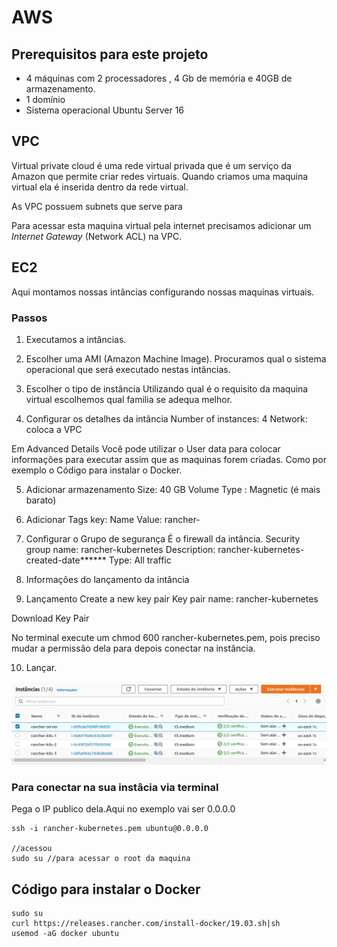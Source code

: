 # AWS

## Prerequisitos para este projeto
- 4 máquinas com 2 processadores , 4 Gb de memória e 40GB de armazenamento.
- 1 domínio
- Sistema operacional Ubuntu Server 16

## VPC
Virtual private cloud é uma rede virtual privada que é um serviço da Amazon que permite criar redes virtuais. Quando criamos uma maquina virtual ela é inserida dentro da rede virtual.

As VPC possuem subnets que serve para

Para acessar esta maquina virtual pela internet precisamos adicionar um *Internet Gateway* (Network ACL) na VPC.

## EC2
Aqui montamos nossas intâncias configurando nossas maquinas virtuais.

### Passos
1) Executamos a intâncias.

2) Escolher uma AMI (Amazon Machine Image).
  Procuramos qual o sistema operacional que será executado nestas intâncias.
  
3) Escolher o tipo de instância
  Utilizando qual é o requisito da maquina virtual escolhemos qual familia se adequa melhor.

4) Configurar os detalhes da intância
  Number of instances: 4
  Network: coloca a VPC
  
  Em Advanced Details
    Você pode utilizar o User data para colocar informações para executar assim que as maquinas forem criadas. Como por exemplo o Código para instalar o Docker.
  
5) Adicionar armazenamento
  Size: 40 GB
  Volume Type : Magnetic (é mais barato)

6) Adicionar Tags
  key: Name
  Value: rancher-

7) Configurar o Grupo de segurança
  É o firewall da intância.
  Security group name: rancher-kubernetes
  Description: rancher-kubernetes-created-date******
  Type: All traffic
  
8) Informações do lançamento da intância

9) Lançamento
  Create a new key pair
  Key pair name: rancher-kubernetes
  
  Download Key Pair
  
  No terminal execute um chmod 600 rancher-kubernetes.pem, pois preciso mudar a permissão dela para depois conectar na instância.
 
10) Lançar.
  
![launch](assets/Captura%20de%20tela%20de%202021-01-25%2013-13-57.png) 

### Para conectar na sua instâcia via terminal
Pega o IP publico dela.Aqui no exemplo vai ser 0.0.0.0

```shell
ssh -i rancher-kubernetes.pem ubuntu@0.0.0.0

//acessou
sudo su //para acessar o root da maquina
```

## Código para instalar o Docker

``` shell
sudo su
curl https://releases.rancher.com/install-docker/19.03.sh|sh
usemod -aG docker ubuntu
```

